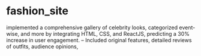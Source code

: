 # fashion_site
 implemented a comprehensive gallery of celebrity looks, categorized event-wise, and more by integrating HTML, CSS, and ReactJS, predicting a 30% increase in user engagement. – Included original features, detailed reviews of outfits, audience opinions,
